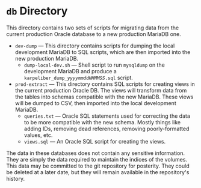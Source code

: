 # `db` Directory

This directory contains two sets of scripts for migrating data from the current production Oracle database to a new production MariaDB one.

* `dev-dump` — This directory contains scripts for dumping the local development MariaDB to SQL scripts, which are then imported into the new production MariaDB.
  * `dump-local-dev.sh` — Shell script to run `mysqldump` on the development MariaDB and produce a `karpeliber_dump_`*`yyyymmddHHMMSS`*`.sql` script.
* `prod-extract` — This directory contains SQL scripts for creating views in the current production Oracle DB.  The views will transform data from the tables into schemas compatible with the new MariaDB.  These views will be dumped to CSV, then imported into the local development MariaDB.
  * `queries.txt` — Oracle SQL statements used for correcting the data to be more compatible with the new schema.  Mostly things like adding IDs, removing dead references, removing poorly-formatted values, etc.
  * `views.sql` — An Oracle SQL script for creating the views.

The data in these databases does not contain any sensitive information.  They are simply the data required to maintain the indices of the volumes.  This data may be committed to the git repository for posterity.  They could be deleted at a later date, but they will remain available in the repository's history.

